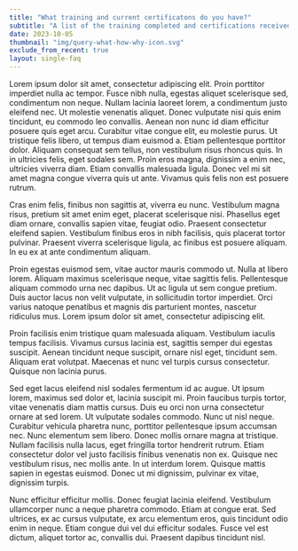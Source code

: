 ```yaml
---
title: "What training and current certificatons do you have?"
subtitle: "A list of the training completed and certifications received in the past two years."
date: 2023-10-05
thumbnail: "img/query-what-how-why-icon.svg"
exclude_from_recent: true
layout: single-faq
---
```

Lorem ipsum dolor sit amet, consectetur adipiscing elit. Proin porttitor imperdiet nulla ac tempor. Fusce nibh nulla, egestas aliquet scelerisque sed, condimentum non neque. Nullam lacinia laoreet lorem, a condimentum justo eleifend nec. Ut molestie venenatis aliquet. Donec vulputate nisi quis enim tincidunt, eu commodo leo convallis. Aenean non nunc id diam efficitur posuere quis eget arcu. Curabitur vitae congue elit, eu molestie purus. Ut tristique felis libero, ut tempus diam euismod a. Etiam pellentesque porttitor dolor. Aliquam consequat sem tellus, non vestibulum risus rhoncus quis. In in ultricies felis, eget sodales sem. Proin eros magna, dignissim a enim nec, ultricies viverra diam. Etiam convallis malesuada ligula. Donec vel mi sit amet magna congue viverra quis ut ante. Vivamus quis felis non est posuere rutrum.

Cras enim felis, finibus non sagittis at, viverra eu nunc. Vestibulum magna risus, pretium sit amet enim eget, placerat scelerisque nisi. Phasellus eget diam ornare, convallis sapien vitae, feugiat odio. Praesent consectetur eleifend sapien. Vestibulum finibus eros in nibh facilisis, quis placerat tortor pulvinar. Praesent viverra scelerisque ligula, ac finibus est posuere aliquam. In eu ex at ante condimentum aliquam.

Proin egestas euismod sem, vitae auctor mauris commodo ut. Nulla at libero lorem. Aliquam maximus scelerisque neque, vitae sagittis felis. Pellentesque aliquam commodo urna nec dapibus. Ut ac ligula ut sem congue pretium. Duis auctor lacus non velit vulputate, in sollicitudin tortor imperdiet. Orci varius natoque penatibus et magnis dis parturient montes, nascetur ridiculus mus. Lorem ipsum dolor sit amet, consectetur adipiscing elit.

Proin facilisis enim tristique quam malesuada aliquam. Vestibulum iaculis tempus facilisis. Vivamus cursus lacinia est, sagittis semper dui egestas suscipit. Aenean tincidunt neque suscipit, ornare nisl eget, tincidunt sem. Aliquam erat volutpat. Maecenas et nunc vel turpis cursus consectetur. Quisque non lacinia purus.

Sed eget lacus eleifend nisl sodales fermentum id ac augue. Ut ipsum lorem, maximus sed dolor et, lacinia suscipit mi. Proin faucibus turpis tortor, vitae venenatis diam mattis cursus. Duis eu orci non urna consectetur ornare at sed lorem. Ut vulputate sodales commodo. Nunc ut nisl neque. Curabitur vehicula pharetra nunc, porttitor pellentesque ipsum accumsan nec. Nunc elementum sem libero. Donec mollis ornare magna at tristique. Nullam facilisis nulla lacus, eget fringilla tortor hendrerit rutrum. Etiam consectetur dolor vel justo facilisis finibus venenatis non ex. Quisque nec vestibulum risus, nec mollis ante. In ut interdum lorem. Quisque mattis sapien in egestas euismod. Donec ut mi dignissim, pulvinar ex vitae, dignissim turpis.

Nunc efficitur efficitur mollis. Donec feugiat lacinia eleifend. Vestibulum ullamcorper nunc a neque pharetra commodo. Etiam at congue erat. Sed ultrices, ex ac cursus vulputate, ex arcu elementum eros, quis tincidunt odio enim in neque. Etiam congue dui vel dui efficitur sodales. Fusce vel est dictum, aliquet tortor ac, convallis dui. Praesent dapibus tincidunt nisl.